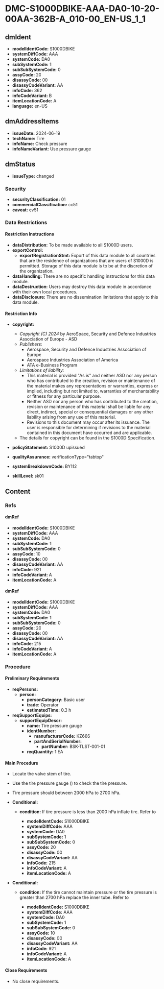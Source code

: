# DMC-S1000DBIKE-AAA-DA0-10-20-00AA-362B-A_010-00_EN-US_1_1

## dmIdent

*   **modelIdentCode:** S1000DBIKE
*   **systemDiffCode:** AAA
*   **systemCode:** DA0
*   **subSystemCode:** 1
*   **subSubSystemCode:** 0
*   **assyCode:** 20
*   **disassyCode:** 00
*   **disassyCodeVariant:** AA
*   **infoCode:** 362
*   **infoCodeVariant:** B
*   **itemLocationCode:** A
*   **language:** en-US

## dmAddressItems

*   **issueDate:** 2024-06-19
*   **techName:** Tire
*   **infoName:** Check pressure
*   **infoNameVariant:** Use pressure gauge

## dmStatus

*   **issueType:** changed

### Security

*   **securityClassification:** 01
*   **commercialClassification:** cc51
*   **caveat:** cv51

### Data Restrictions

#### Restriction Instructions

*   **dataDistribution:** To be made available to all S1000D users.
*   **exportControl:**
    *   **exportRegistrationStmt:** Export of this data module to all countries that are the residence of organizations that are users of S1000D is permitted. Storage of this data module is to be at the discretion of the organization.
*   **dataHandling:** There are no specific handling instructions for this data module.
*   **dataDestruction:** Users may destroy this data module in accordance with their own local procedures.
*   **dataDisclosure:** There are no dissemination limitations that apply to this data module.

#### Restriction Info

*   **copyright:**
    *   *Copyright (C) 2024* by AeroSpace, Security and Defence Industries Association of Europe - ASD
    *   *Publishers:*
        *   Aerospace, Security and Defence Industries Association of Europe
        *   Aerospace Industries Association of America
        *   ATA e-Business Program
    *   *Limitations of liability:*
        *   This material is provided "As is" and neither ASD nor any person who has contributed to the creation, revision or maintenance of the material makes any representations or warranties, express or implied, including but not limited to, warranties of merchantability or fitness for any particular purpose.
        *   Neither ASD nor any person who has contributed to the creation, revision or maintenance of this material shall be liable for any direct, indirect, special or consequential damages or any other liability arising from any use of this material.
        *   Revisions to this document may occur after its issuance. The user is responsible for determining if revisions to the material contained in this document have occurred and are applicable.
    *   The details for copyright can be found in the S1000D Specification.
*   **policyStatement:** S1000D upissued

*   **qualityAssurance:** verificationType="tabtop"
*   **systemBreakdownCode:** BY112
*   **skillLevel:** sk01

## Content

### Refs

#### dmRef

*   **modelIdentCode:** S1000DBIKE
*   **systemDiffCode:** AAA
*   **systemCode:** DA0
*   **subSystemCode:** 1
*   **subSubSystemCode:** 0
*   **assyCode:** 10
*   **disassyCode:** 00
*   **disassyCodeVariant:** AA
*   **infoCode:** 921
*   **infoCodeVariant:** A
*   **itemLocationCode:** A

#### dmRef

*   **modelIdentCode:** S1000DBIKE
*   **systemDiffCode:** AAA
*   **systemCode:** DA0
*   **subSystemCode:** 1
*   **subSubSystemCode:** 0
*   **assyCode:** 20
*   **disassyCode:** 00
*   **disassyCodeVariant:** AA
*   **infoCode:** 215
*   **infoCodeVariant:** A
*   **itemLocationCode:** A

### Procedure

#### Preliminary Requirements

*   **reqPersons:**
    *   **person:**
        *   **personCategory:** Basic user
        *   **trade:** Operator
        *   **estimatedTime:** 0.3 h
*   **reqSupportEquips:**
    *   **supportEquipDescr:**
        *   **name:** Tire pressure gauge
        *   **identNumber:**
            *   **manufacturerCode:** KZ666
            *   **partAndSerialNumber:**
                *   **partNumber:** BSK-TLST-001-01
        *   **reqQuantity:** 1 EA

#### Main Procedure

*   Locate the valve stem of tire.
*   Use the tire pressure gauge (<internalRef internalRefId="seq-0003" internalRefTargetType="irtt05"/>) to check the tire pressure.
*   Tire pressure should between 2000 hPa to 2700 hPa.

*   **Conditional:**
    *   **condition:** If tire pressure is less than 2000 hPa inflate tire. Refer to <dmRef>
        *   **modelIdentCode:** S1000DBIKE
        *   **systemDiffCode:** AAA
        *   **systemCode:** DA0
        *   **subSystemCode:** 1
        *   **subSubSystemCode:** 0
        *   **assyCode:** 20
        *   **disassyCode:** 00
        *   **disassyCodeVariant:** AA
        *   **infoCode:** 215
        *   **infoCodeVariant:** A
        *   **itemLocationCode:** A
    </dmRef>

*   **Conditional:**
    *   **condition:** If the tire cannot maintain pressure or the tire pressure is greater than 2700 hPa replace the inner tube. Refer to <dmRef>
        *   **modelIdentCode:** S1000DBIKE
        *   **systemDiffCode:** AAA
        *   **systemCode:** DA0
        *   **subSystemCode:** 1
        *   **subSubSystemCode:** 0
        *   **assyCode:** 10
        *   **disassyCode:** 00
        *   **disassyCodeVariant:** AA
        *   **infoCode:** 921
        *   **infoCodeVariant:** A
        *   **itemLocationCode:** A
    </dmRef>

#### Close Requirements

*   No close requirements.